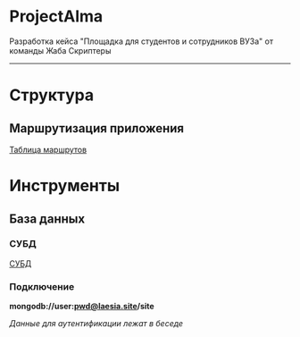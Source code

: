 # ProjectAlma
Разработка кейса "Площадка для студентов и сотрудников ВУЗа" от команды Жаба Скриптеры

---

# Структура

## Маршрутизация приложения

[Таблица маршрутов](https://docs.google.com/spreadsheets/d/1ZnV2uxRCv0PQeozxkxVF2pe3JshnAZnnObwkWCyEefY/edit?usp=sharing)

# Инструменты

## База данных

### СУБД

[СУБД](https://downloads.mongodb.com/compass/mongodb-compass-1.33.1-darwin-x64.dmg?_ga=2.5317683.1209950434.1666355852-1911375894.1665488718)

### Подключение

**mongodb://user:pwd@laesia.site/site**

*Данные для аутентификации лежат в беседе*
